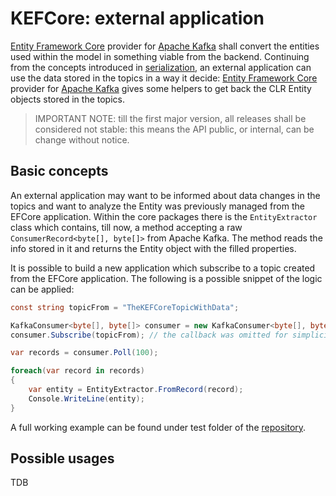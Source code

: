 # KEFCore: external application

[Entity Framework Core](https://learn.microsoft.com/it-it/ef/core/) provider for [Apache Kafka](https://kafka.apache.org/) shall convert the entities used within the model in something viable from the backend.
Continuing from the concepts introduced in [serialization](serialization.md), an external application can use the data stored in the topics in a way it decide: [Entity Framework Core](https://learn.microsoft.com/it-it/ef/core/) provider for [Apache Kafka](https://kafka.apache.org/) gives some helpers to get back the CLR Entity objects stored in the topics.

> IMPORTANT NOTE: till the first major version, all releases shall be considered not stable: this means the API public, or internal, can be change without notice.

## Basic concepts

An external application may want to be informed about data changes in the topics and want to analyze the Entity was previously managed from the EFCore application.
Within the core packages there is the `EntityExtractor` class which contains, till now, a method accepting a raw `ConsumerRecord<byte[], byte[]>` from Apache Kafka.
The method reads the info stored in it and returns the Entity object with the filled properties.

It is possible to build a new application which subscribe to a topic created from the EFCore application.
The following is a possible snippet of the logic can be applied:

```c#
const string topicFrom = "TheKEFCoreTopicWithData";

KafkaConsumer<byte[], byte[]> consumer = new KafkaConsumer<byte[], byte[]>();
consumer.Subscribe(topicFrom); // the callback was omitted for simplicity

var records = consumer.Poll(100);

foreach(var record in records)
{
	var entity = EntityExtractor.FromRecord(record);
	Console.WriteLine(entity);
}
```

A full working example can be found under test folder of the [repository](https://github.com/masesgroup/KEFCore).

## Possible usages

TDB